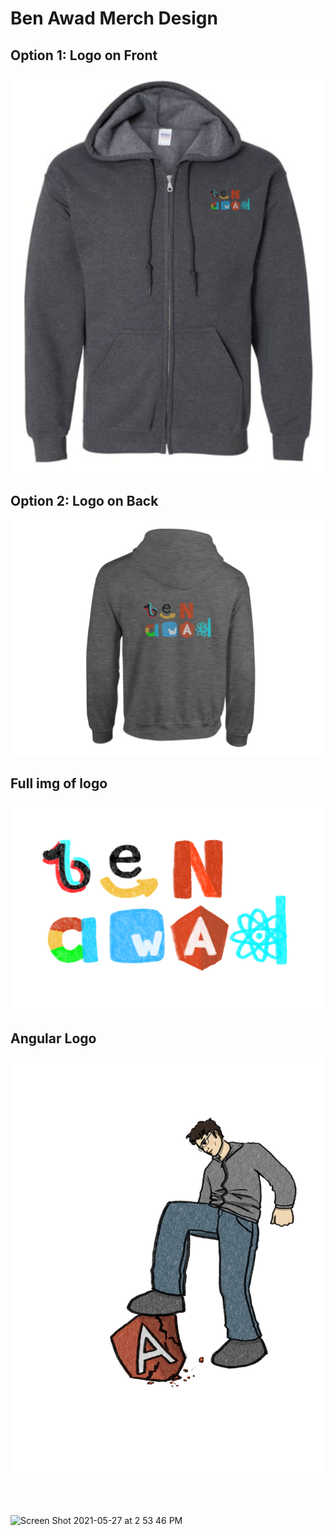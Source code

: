 # Ben Awad Merch Design

## Option 1: Logo on Front

<img src="/BenFaang/logoFront.png" width="500"/>

## Option 2: Logo on Back

<img src="/BenFaang/backWithAngular.png" width="600"/>

## Full img of logo

<img src="/BenFaang/faangWithAngular.png" width="700"/>

## Angular Logo

<img src="/BenAngular/full.jpg" width="500"/>

<br></br>

![Screen Shot 2021-05-27 at 2 53 46 PM](https://user-images.githubusercontent.com/17814498/119909196-4e657f80-bf22-11eb-9d8b-ba40204c3baa.png)


